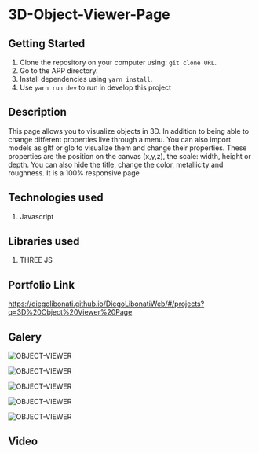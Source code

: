 # 3D-Object-Viewer-Page

## Getting Started

1. Clone the repository on your computer using: `git clone URL`.
2. Go to the APP directory.
3. Install dependencies using `yarn install`.
4. Use `yarn run dev` to run in develop this project

## Description

This page allows you to visualize objects in 3D. In addition to being able to change different properties live through a menu. You can also import models as gltf or glb to visualize them and change their properties. These properties are the position on the canvas (x,y,z), the scale: width, height or depth. You can also hide the title, change the color, metallicity and roughness. It is a 100% responsive page

## Technologies used

1. Javascript

## Libraries used

1. THREE JS

## Portfolio Link

https://diegolibonati.github.io/DiegoLibonatiWeb/#/projects?q=3D%20Object%20Viewer%20Page

## Galery

![OBJECT-VIEWER](https://raw.githubusercontent.com/DiegoLibonati/DiegoLibonatiWeb/main/data/projects/Javascript/Imagenes/3d-object-viewer-0.jpg)

![OBJECT-VIEWER](https://raw.githubusercontent.com/DiegoLibonati/DiegoLibonatiWeb/main/data/projects/Javascript/Imagenes/3d-object-viewer-1.jpg)

![OBJECT-VIEWER](https://raw.githubusercontent.com/DiegoLibonati/DiegoLibonatiWeb/main/data/projects/Javascript/Imagenes/3d-object-viewer-2.jpg)

![OBJECT-VIEWER](https://raw.githubusercontent.com/DiegoLibonati/DiegoLibonatiWeb/main/data/projects/Javascript/Imagenes/3d-object-viewer-3.jpg)

![OBJECT-VIEWER](https://raw.githubusercontent.com/DiegoLibonati/DiegoLibonatiWeb/main/data/projects/Javascript/Imagenes/3d-object-viewer-4.jpg)

## Video
